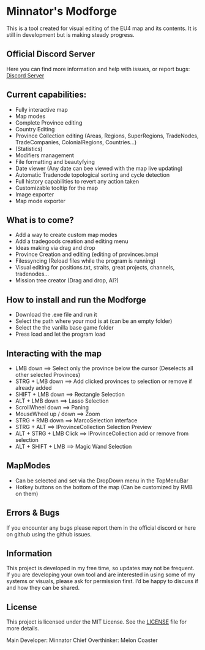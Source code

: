 # Minnator's Modforge

This is a tool created for visual editing of the EU4 map and its contents.
It is still in development but is making steady progress.

## Official Discord Server
Here you can find more information and help with issues, or report bugs:
[Discord Server](https://discord.gg/22AhD5qkme)

## Current capabilities:
- Fully interactive map
- Map modes
- Complete Province editing
- Country Editing
- Province Collection editing (Areas, Regions, SuperRegions, TradeNodes, TradeCompanies, ColonialRegions, Countries...)
- (Statistics)
- Modifiers management
- File formatting and beautyfying
- Date viewer (Any date can bee viewed with the map live updating)
- Automatic Tradenode topological sorting and cycle detection
- Full history capabilities to revert any action taken
- Customizable tooltip for the map
- Image exporter
- Map mode exporter

## What is to come?
- Add a way to create custom map modes
- Add a tradegoods creation and editing menu
- Ideas making via drag and drop
- Province Creation and editing (editing of provinces.bmp)
- Filessyncing (Reload files while the program is running)
- Visual editing for positions.txt, straits, great projects, channels, tradenodes...
- Mission tree creator (Drag and drop, AI?)

## How to install and run the Modforge
- Download the .exe file and run it
- Select the path where your mod is at (can be an empty folder)
- Select the the vanilla base game folder
- Press load and let the program load

## Interacting with the map
- LMB down ==> Select only the province below the cursor (Deselects all other selected Provinces)
- STRG + LMB down ==> Add clicked provinces to selection or remove if already added
- SHIFT + LMB down ==> Rectangle Selection
- ALT + LMB down ==> Lasso Selection
- ScrollWheel down ==> Paning
- MouseWheel up / down ==> Zoom
- STRG + RMB down ==> MarcoSelection interface
- STRG + ALT ==> IProvinceCollection Selection Preview
- ALT + STRG + LMB Click ==> IProvinceCollection add or remove from selection
- ALT + SHIFT + LMB ==> Magic Wand Selection

## MapModes
- Can be selected and set via the DropDown menu in the TopMenuBar
- Hotkey buttons on the bottom of the map (Can be customized by RMB on them)

## Errors & Bugs
If you encounter any bugs please report them in the official discord or here on github using the github issues.

## Information
This project is developed in my free time, so updates may not be frequent. If you are developing your own tool and are interested in using some of my systems or visuals, please ask for permission first. I’d be happy to discuss if and how they can be shared.

## License
This project is licensed under the MIT License. See the [LICENSE](LICENSE) file for more details.

Main Developer: Minnator
Chief Overthinker: Melon Coaster
